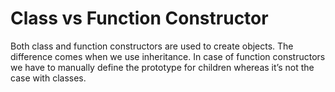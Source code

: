 # Class vs Function Constructor
Both class and function constructors are used to create objects. The difference comes when we use inheritance. In case of function constructors we have to manually define the prototype for children whereas it’s not the case with classes.
